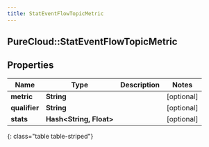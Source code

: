 ```yaml
---
title: StatEventFlowTopicMetric
---
```

## PureCloud::StatEventFlowTopicMetric

## Properties

|Name | Type | Description | Notes|
|------------ | ------------- | ------------- | -------------|
| **metric** | **String** |  | [optional] |
| **qualifier** | **String** |  | [optional] |
| **stats** | **Hash&lt;String, Float&gt;** |  | [optional] |
{: class="table table-striped"}


